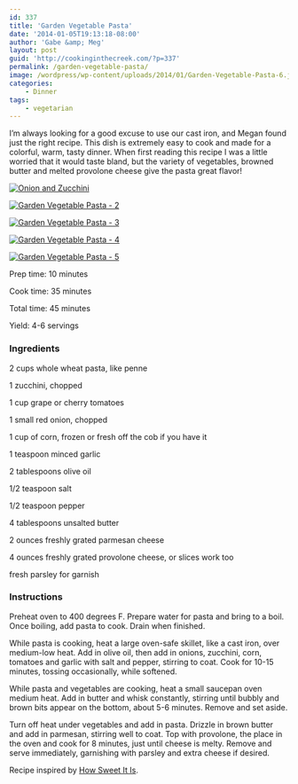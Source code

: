 ```yaml
---
id: 337
title: 'Garden Vegetable Pasta'
date: '2014-01-05T19:13:18-08:00'
author: 'Gabe &amp; Meg'
layout: post
guid: 'http://cookinginthecreek.com/?p=337'
permalink: /garden-vegetable-pasta/
image: /wordpress/wp-content/uploads/2014/01/Garden-Vegetable-Pasta-6.jpg
categories:
    - Dinner
tags:
    - vegetarian
---
```


I’m always looking for a good excuse to use our cast iron, and Megan found just the right recipe. This dish is extremely easy to cook and made for a colorful, warm, tasty dinner. When first reading this recipe I was a little worried that it would taste bland, but the variety of vegetables, browned butter and melted provolone cheese give the pasta great flavor!

[![Onion and Zucchini ](http://cookinginthecreek.com/wordpress/wp-content/uploads/2014/01/Garden-Vegetable-Pasta-1-1024x680.jpg)](http://cookinginthecreek.com/wordpress/wp-content/uploads/2014/01/Garden-Vegetable-Pasta-1.jpg)

[![Garden Vegetable Pasta - 2](http://cookinginthecreek.com/wordpress/wp-content/uploads/2014/01/Garden-Vegetable-Pasta-2-1024x680.jpg)](http://cookinginthecreek.com/wordpress/wp-content/uploads/2014/01/Garden-Vegetable-Pasta-2.jpg)

[![Garden Vegetable Pasta - 3](http://cookinginthecreek.com/wordpress/wp-content/uploads/2014/01/Garden-Vegetable-Pasta-3-1024x680.jpg)](http://cookinginthecreek.com/wordpress/wp-content/uploads/2014/01/Garden-Vegetable-Pasta-3.jpg)

[![Garden Vegetable Pasta - 4](http://cookinginthecreek.com/wordpress/wp-content/uploads/2014/01/Garden-Vegetable-Pasta-4-1024x680.jpg)](http://cookinginthecreek.com/wordpress/wp-content/uploads/2014/01/Garden-Vegetable-Pasta-4.jpg)

[![Garden Vegetable Pasta - 5](http://cookinginthecreek.com/wordpress/wp-content/uploads/2014/01/Garden-Vegetable-Pasta-5-1024x680.jpg)](http://cookinginthecreek.com/wordpress/wp-content/uploads/2014/01/Garden-Vegetable-Pasta-5.jpg)

Prep time: 10 minutes

Cook time: 35 minutes

Total time: 45 minutes

Yield: 4-6 servings

### Ingredients

2 cups whole wheat pasta, like penne

1 zucchini, chopped

1 cup grape or cherry tomatoes

1 small red onion, chopped

1 cup of corn, frozen or fresh off the cob if you have it

1 teaspoon minced garlic

2 tablespoons olive oil

1/2 teaspoon salt

1/2 teaspoon pepper

4 tablespoons unsalted butter

2 ounces freshly grated parmesan cheese

4 ounces freshly grated provolone cheese, or slices work too

fresh parsley for garnish

### Instructions

Preheat oven to 400 degrees F. Prepare water for pasta and bring to a boil. Once boiling, add pasta to cook. Drain when finished.

While pasta is cooking, heat a large oven-safe skillet, like a cast iron, over medium-low heat. Add in olive oil, then add in onions, zucchini, corn, tomatoes and garlic with salt and pepper, stirring to coat. Cook for 10-15 minutes, tossing occasionally, while softened.

While pasta and vegetables are cooking, heat a small saucepan oven medium heat. Add in butter and whisk constantly, stirring until bubbly and brown bits appear on the bottom, about 5-6 minutes. Remove and set aside.

Turn off heat under vegetables and add in pasta. Drizzle in brown butter and add in parmesan, stirring well to coat. Top with provolone, the place in the oven and cook for 8 minutes, just until cheese is melty. Remove and serve immediately, garnishing with parsley and extra cheese if desired.

Recipe inspired by [How Sweet It Is](http://www.howsweeteats.com/2012/09/brown-butter-garden-vegetable-pasta-skillet/print/).
